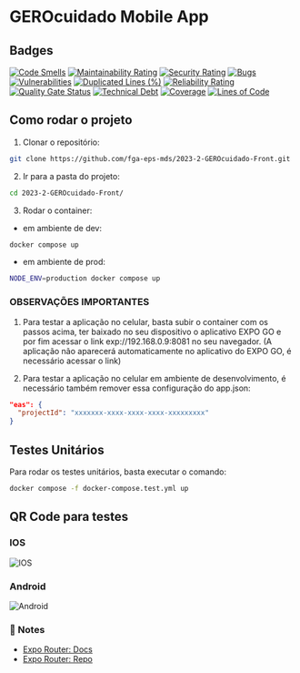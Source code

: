 # GEROcuidado Mobile App

## Badges
[![Code Smells](https://sonarcloud.io/api/project_badges/measure?project=fga-eps-mds_2023-2-GEROcuidado-Front&metric=code_smells)](https://sonarcloud.io/summary/new_code?id=fga-eps-mds_2023-2-GEROcuidado-Front)
[![Maintainability Rating](https://sonarcloud.io/api/project_badges/measure?project=fga-eps-mds_2023-2-GEROcuidado-Front&metric=sqale_rating)](https://sonarcloud.io/summary/new_code?id=fga-eps-mds_2023-2-GEROcuidado-Front)
[![Security Rating](https://sonarcloud.io/api/project_badges/measure?project=fga-eps-mds_2023-2-GEROcuidado-Front&metric=security_rating)](https://sonarcloud.io/summary/new_code?id=fga-eps-mds_2023-2-GEROcuidado-Front)
[![Bugs](https://sonarcloud.io/api/project_badges/measure?project=fga-eps-mds_2023-2-GEROcuidado-Front&metric=bugs)](https://sonarcloud.io/summary/new_code?id=fga-eps-mds_2023-2-GEROcuidado-Front)
[![Vulnerabilities](https://sonarcloud.io/api/project_badges/measure?project=fga-eps-mds_2023-2-GEROcuidado-Front&metric=vulnerabilities)](https://sonarcloud.io/summary/new_code?id=fga-eps-mds_2023-2-GEROcuidado-Front)
[![Duplicated Lines (%)](https://sonarcloud.io/api/project_badges/measure?project=fga-eps-mds_2023-2-GEROcuidado-Front&metric=duplicated_lines_density)](https://sonarcloud.io/summary/new_code?id=fga-eps-mds_2023-2-GEROcuidado-Front)
[![Reliability Rating](https://sonarcloud.io/api/project_badges/measure?project=fga-eps-mds_2023-2-GEROcuidado-Front&metric=reliability_rating)](https://sonarcloud.io/summary/new_code?id=fga-eps-mds_2023-2-GEROcuidado-Front)
[![Quality Gate Status](https://sonarcloud.io/api/project_badges/measure?project=fga-eps-mds_2023-2-GEROcuidado-Front&metric=alert_status)](https://sonarcloud.io/summary/new_code?id=fga-eps-mds_2023-2-GEROcuidado-Front)
[![Technical Debt](https://sonarcloud.io/api/project_badges/measure?project=fga-eps-mds_2023-2-GEROcuidado-Front&metric=sqale_index)](https://sonarcloud.io/summary/new_code?id=fga-eps-mds_2023-2-GEROcuidado-Front)
[![Coverage](https://sonarcloud.io/api/project_badges/measure?project=fga-eps-mds_2023-2-GEROcuidado-Front&metric=coverage)](https://sonarcloud.io/summary/new_code?id=fga-eps-mds_2023-2-GEROcuidado-Front)
[![Lines of Code](https://sonarcloud.io/api/project_badges/measure?project=fga-eps-mds_2023-2-GEROcuidado-Front&metric=ncloc)](https://sonarcloud.io/summary/new_code?id=fga-eps-mds_2023-2-GEROcuidado-Front)


## Como rodar o projeto

1. Clonar o repositório:
```bash
git clone https://github.com/fga-eps-mds/2023-2-GEROcuidado-Front.git
```

2. Ir para a pasta do projeto:
```bash
cd 2023-2-GEROcuidado-Front/
```

3. Rodar o container:
- em ambiente de dev:
```bash
docker compose up
```

- em ambiente de prod:
```bash
NODE_ENV=production docker compose up
```

### OBSERVAÇÕES IMPORTANTES

1. Para testar a aplicação no celular, basta subir o container com os passos acima, ter baixado no seu dispositivo o aplicativo EXPO GO e por fim acessar o link exp://192.168.0.9:8081 no seu navegador. (A aplicação não aparecerá automaticamente no aplicativo do EXPO GO, é necessário acessar o link)

2. Para testar a aplicação no celular em ambiente de desenvolvimento, é necessário também remover essa configuração do app.json:

```json
"eas": {
  "projectId": "xxxxxxx-xxxx-xxxx-xxxx-xxxxxxxxx"
}
```

## Testes Unitários

Para rodar os testes unitários, basta executar o comando:
```bash
docker compose -f docker-compose.test.yml up
```

## QR Code para testes
### IOS
![IOS](https://github.com/fga-eps-mds/2023-2-GEROcuidado-Front/assets/51385738/1a9562d5-dec5-485d-999a-59f2f16e2427)
### Android
![Android](https://github.com/fga-eps-mds/2023-2-GEROcuidado-Front/assets/51385738/9a6d23c0-2f88-42de-ac26-719e6faa9fd3)
### 📝 Notes

- [Expo Router: Docs](https://expo.github.io/router)
- [Expo Router: Repo](https://github.com/expo/router)
